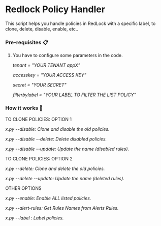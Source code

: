# Redlock Policy Handler

This script helps you handle policies in RedLock with a specific label, to clone, delete, disable, enable, etc..

### Pre-requisites 📋

1. You have to configure some parameters in the code.

	_tenant = "YOUR TENANT appX"_

	_accesskey = "YOUR ACCESS KEY"_
	
	_secret = "YOUR SECRET"_

	_filterbylabel = "YOUR LABEL TO FILTER THE LIST POLICY"_

### How it works 🔧

TO CLONE POLICIES: OPTION 1

_x.py --disable: Clone and disable the old policies._

_x.py --disable --delete: Delete disabled policies._

_x.py --disable --update: Update the name (disabled rules)._

TO CLONE POLICIES: OPTION 2

_x.py --delete: Clone and delete the old policies._

_x.py --delete --update: Update the name (deleted rules)._

OTHER OPTIONS

_x.py --enable: Enable ALL listed policies._

_x.py --alert-rules: Get Rules Names from Alerts Rules._

_x.py --label <label>: Label policies._
